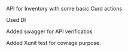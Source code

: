 API for Inventory with some basic Curd actions

Used DI 

Added swagger for API verificatios

Added Xunit test for covrage purpose.
